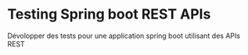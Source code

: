 # Testing Spring boot REST APIs
 Dévolopper des tests pour une application spring boot utilisant des APIs REST
